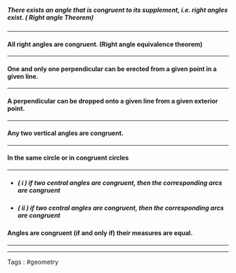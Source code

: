 ##### There exists an angle that is congruent to its supplement, i.e. right angles exist.  ( Right angle Theorem)
____

#### All right angles are congruent.  (Right angle equivalence theorem)
___

#### One and only one perpendicular can be erected from a given point in a given line.  
____
#### A perpendicular can be dropped onto a given line from a given exterior point. 
____

#### Any two vertical angles are congruent.
___
#### In the same circle or in congruent circles
___
- ##### ( i ) if two central angles are congruent, then the corresponding arcs are congruent
- ##### ( ii )  if two central angles are congruent, then the corresponding arcs are congruent
 
#### Angles are congruent  (if and only if)   their  measures  are equal.   
___

___

Tags : #geometry 
